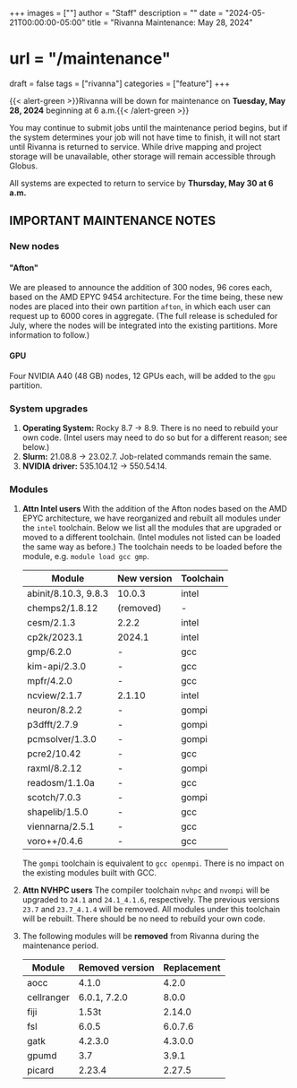 +++
images = [""]
author = "Staff"
description = ""
date = "2024-05-21T00:00:00-05:00"
title = "Rivanna Maintenance: May 28, 2024"
# url = "/maintenance"
draft = false
tags = ["rivanna"]
categories = ["feature"]
+++

{{< alert-green >}}Rivanna will be down for maintenance on <strong>Tuesday, May 28, 2024</strong> beginning at 6 a.m.{{< /alert-green >}}

You may continue to submit jobs until the maintenance period begins, but if the system determines your job will not have time to finish, it will not start until Rivanna is returned to service. While drive mapping and project storage will be unavailable, other storage will remain accessible through Globus.

All systems are expected to return to service by **Thursday, May 30 at 6 a.m.**

## IMPORTANT MAINTENANCE NOTES

### New nodes

#### "Afton"
We are pleased to announce the addition of 300 nodes, 96 cores each, based on the AMD EPYC 9454 architecture. For the time being, these new nodes are placed into their own partition `afton`, in which each user can request up to 6000 cores in aggregate. (The full release is scheduled for July, where the nodes will be integrated into the existing partitions. More information to follow.)

#### GPU
Four NVIDIA A40 (48 GB) nodes, 12 GPUs each, will be added to the `gpu` partition.

### System upgrades
1. **Operating System:** Rocky 8.7 &rarr; 8.9. There is no need to rebuild your own code. (Intel users may need to do so but for a different reason; see below.)
1. **Slurm:** 21.08.8 &rarr; 23.02.7. Job-related commands remain the same.
1. **NVIDIA driver:** 535.104.12 &rarr; 550.54.14.

### Modules

1. **Attn Intel users** With the addition of the Afton nodes based on the AMD EPYC architecture, we have reorganized and rebuilt all modules under the `intel` toolchain. Below we list all the modules that are upgraded or moved to a different toolchain. (Intel modules not listed can be loaded the same way as before.) The toolchain needs to be loaded before the module, e.g. `module load gcc gmp`.

    | Module | New version | Toolchain|
    |---|---|---|
    |abinit/8.10.3, 9.8.3| 10.0.3 | intel |
    |chemps2/1.8.12 | (removed)  | - | 
    |cesm/2.1.3     | 2.2.2  | intel | 
    |cp2k/2023.1    | 2024.1 | intel |
    |gmp/6.2.0      | -      | gcc |
    |kim-api/2.3.0  | -      | gcc |
    |mpfr/4.2.0     | -      | gcc |
    |ncview/2.1.7   | 2.1.10 | intel |
    |neuron/8.2.2   | -      | gompi |
    |p3dfft/2.7.9   | -      | gompi |
    |pcmsolver/1.3.0| -      | gompi |
    |pcre2/10.42    | -      | gcc |
    |raxml/8.2.12   | -      | gompi |
    |readosm/1.1.0a | -      | gcc |
    |scotch/7.0.3   | -      | gompi |
    |shapelib/1.5.0 | -      | gcc |
    |viennarna/2.5.1| -      | gcc |
    |voro++/0.4.6   | -      | gcc |

    The `gompi` toolchain is equivalent to `gcc openmpi`. There is no impact on the existing modules built with GCC.

1. **Attn NVHPC users** The compiler toolchain `nvhpc` and `nvompi` will be upgraded to `24.1` and `24.1_4.1.6`, respectively. The previous versions `23.7` and `23.7_4.1.4` will be removed. All modules under this toolchain will be rebuilt. There should be no need to rebuild your own code.

1. The following modules will be **removed** from Rivanna during the maintenance period.

    | Module | Removed version | Replacement |
    |---|---|---|
    |aocc      |4.1.0   | 4.2.0 |
    |cellranger|6.0.1, 7.2.0| 8.0.0 |
    |fiji      |1.53t   | 2.14.0 |
    |fsl       |6.0.5   | 6.0.7.6|
    |gatk      |4.2.3.0 | 4.3.0.0 |
    |gpumd     |3.7     | 3.9.1   |
    |picard    |2.23.4  | 2.27.5 |
